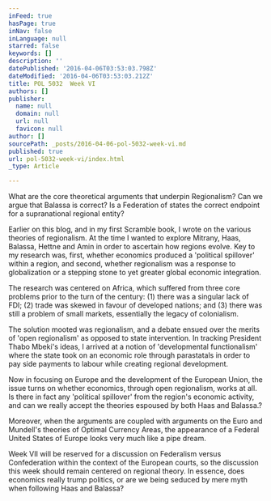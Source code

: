 ```yaml
---
inFeed: true
hasPage: true
inNav: false
inLanguage: null
starred: false
keywords: []
description: ''
datePublished: '2016-04-06T03:53:03.798Z'
dateModified: '2016-04-06T03:53:03.212Z'
title: POL 5032  Week VI
authors: []
publisher:
  name: null
  domain: null
  url: null
  favicon: null
author: []
sourcePath: _posts/2016-04-06-pol-5032-week-vi.md
published: true
url: pol-5032-week-vi/index.html
_type: Article

---
```

What are the core theoretical arguments that underpin Regionalism?  Can we argue that Balassa is correct?  Is a Federation of states the correct endpoint for a supranational regional entity?

Earlier on this blog, and in my first Scramble book, I wrote on the various theories of regionalism.  At the time I wanted to explore Mitrany, Haas, Balassa, Hettne  and Amin in order to ascertain how regions evolve.  Key to my research was, first, whether economics produced a 'political spillover' within a region, and second, whether regionalism was a response to globalization or a stepping stone to yet greater global economic integration. 

The research was centered on Africa, which suffered from three core problems prior to the turn of the century: (1) there was a singular lack of FDI; (2) trade was skewed in favour of developed nations; and (3) there was still a problem of small markets, essentially the legacy of colonialism.

The solution mooted was regionalism, and a debate ensued over the merits of 'open regionalism' as opposed to state intervention.  In tracking President Thabo Mbeki's ideas, I arrived at a notion of 'developmental functionalism' where the state took on an economic role through parastatals in order to pay side payments to labour while creating regional development.

Now in focusing on Europe and the development of the European Union, the issue turns on whether economics, through open regionalism, works at all.  Is there in fact any 'political spillover' from the region's economic activity, and can we really accept the theories espoused by both Haas and Balassa.? 

Moreover, when the arguments are coupled with arguments on the Euro and Mundell's theories of Optimal Currency Areas, the appearance of a Federal United States of Europe looks very much like a pipe dream.

Week VII will be reserved for a discussion on Federalism versus Confederation within the context of the European courts, so the discussion this week should remain centered on regional theory.  In essence, does economics really trump politics, or are we being seduced by mere myth when following Haas and Balassa?